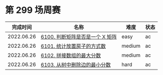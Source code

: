 # 第 299 场周赛

**完成时间**|**名称**|**难度**|**状态**
------------|--------|--------|--------
2022.06.26|[6100. 判断矩阵是否是一个 X 矩阵](./6100.%20判断矩阵是否是一个%20X%20矩阵)|easy|ac
2022.06.26|[6101. 统计放置房子的方式数](./6101.%20统计放置房子的方式数)|medium|ac
2022.06.26|[6102. 拼接数组的最大分数](./6102.%20拼接数组的最大分数)|medium|ac
2022.06.26|[6103. 从树中删除边的最小分数](./6103.%20从树中删除边的最小分数)|hard|ac
